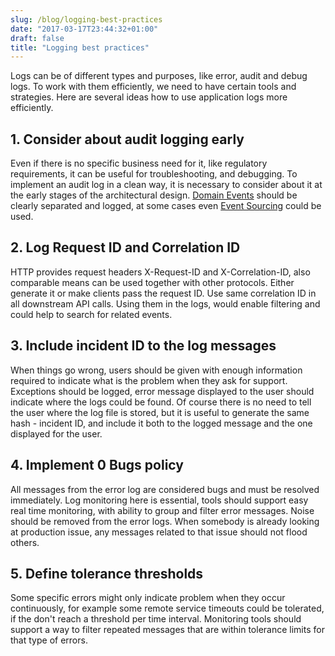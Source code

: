 ```yaml
---
slug: /blog/logging-best-practices
date: "2017-03-17T23:44:32+01:00"
draft: false
title: "Logging best practices"
---
```


Logs can be of different types and purposes, like error, audit and debug logs.
To work with them efficiently, we need to have certain tools and strategies.
Here are several ideas how to use application logs more efficiently.  

## 1. Consider about audit logging early

Even if there is no specific business need for it,
like regulatory requirements, it can be useful for troubleshooting,
and debugging. To implement an audit log in a clean way, it is necessary 
to consider about it at the early stages of the architectural design.
[Domain Events](https://www.martinfowler.com/eaaDev/DomainEvent.html)
should be clearly separated and logged, at some cases even
[Event Sourcing](https://www.martinfowler.com/eaaDev/EventSourcing.html)
could be used.

## 2. Log Request ID and Correlation ID

HTTP provides request headers X-Request-ID and X-Correlation-ID,
also comparable means can be used together with other protocols.
Either generate it or make clients pass the request ID.
Use same correlation ID in all downstream API calls.
Using them in the logs, would enable filtering and could help
to search for related events.

## 3. Include incident ID to the log messages 

When things go wrong, users should be given with enough information
required to indicate what is the problem when they ask for support.
Exceptions should be logged, error message displayed to the user should
indicate where the logs could be found.
Of course there is no need to tell the user where the log file is stored,
but it is useful to generate the same hash - incident ID, and include it
both to the logged message and the one displayed for the user.

## 4. Implement 0 Bugs policy

All messages from the error log are considered bugs and must be resolved immediately.
Log monitoring here is essential, tools should support easy real time monitoring,
with ability to group and filter error messages. 
Noise should be removed from the error logs. When somebody is already looking at
production issue, any messages related to that issue should not flood others.

## 5. Define tolerance thresholds

Some specific errors might only indicate problem when they occur continuously,
for example some remote service timeouts could be tolerated, if the don't
reach a threshold per time interval.
Monitoring tools should support a way to filter repeated messages that are
within tolerance limits for that type of errors.
